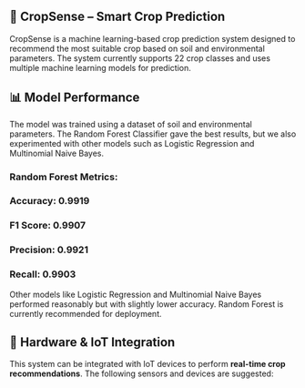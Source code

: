 ## **🌾 CropSense – Smart Crop Prediction**

CropSense is a machine learning-based crop prediction system designed to recommend the most suitable crop based on soil and environmental parameters. The system currently supports 22 crop classes and uses multiple machine learning models for prediction.

## **📊 Model Performance**
The model was trained using a dataset of soil and environmental parameters. The Random Forest Classifier gave the best results, but we also experimented with other models such as Logistic Regression and Multinomial Naive Bayes.

### **Random Forest Metrics**:
### **Accuracy: 0.9919**

### **F1 Score: 0.9907**

### **Precision: 0.9921**

### **Recall: 0.9903**


Other models like Logistic Regression and Multinomial Naive Bayes performed reasonably but with slightly lower accuracy. Random Forest is currently recommended for deployment.

## **🧰 Hardware & IoT Integration**

This system can be integrated with IoT devices to perform  **real-time crop recommendations**. The following sensors and devices are suggested:

